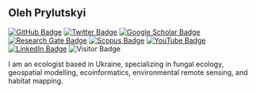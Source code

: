 ## Oleh Prylutskyi

[![GitHub Badge](https://img.shields.io/github/followers/olehprylutskyi?style=social)](https://github.com/olehprylutskyi?tab=followers)
[![Twitter Badge](https://img.shields.io/twitter/follow/oleh_prylutskyi?style=social)](https://twitter.com/oleh_prylutskyi)
[![Google Scholar Badge](https://img.shields.io/badge/Google-Scholar-4e90ff)](https://scholar.google.com/citations?user=R5Wi5DAAAAAJ&hl=en)
[![Research Gate Badge](https://img.shields.io/badge/My-ResearchGate-00d0b1)](https://www.researchgate.net/profile/Oleh-Prylutskyi)
[![Scopus Badge](https://img.shields.io/badge/My-Scopus-f26d20)](https://www.scopus.com/authid/detail.uri?authorId=57651834500)
[![YouTube Badge](https://img.shields.io/badge/My-YouTube-ff0034)](https://www.youtube.com/@olehprylutskyi)
[![LinkedIn Badge](https://img.shields.io/badge/My-LinkedIn-0b66c2)](https://www.linkedin.com/in/oleh-prylutskyi-81089814a/)
![Visitor Badge](https://visitor-badge.laobi.icu/badge?page_id=olehprylutskyi.olehprylutskyi)

I am an ecologist based in Ukraine, specializing in fungal ecology, geospatial modelling, ecoinformatics, environmental remote sensing, and habitat mapping.

<!--
**olehprylutskyi/olehprylutskyi** is a ✨ _special_ ✨ repository because its `README.md` (this file) appears on your GitHub profile.

Here are some ideas to get you started:

- 🔭 I’m currently working on ...
- 🌱 I’m currently learning ...
- 👯 I’m looking to collaborate on ...
- 🤔 I’m looking for help with ...
- 💬 Ask me about ...
- 📫 How to reach me: ...
- 😄 Pronouns: ...
- ⚡ Fun fact: ...
-->
